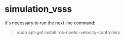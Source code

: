 # simulation_vsss

It's necessary to run the next line command:
>sudo apt-get install ros-noetic-velocity-controllers